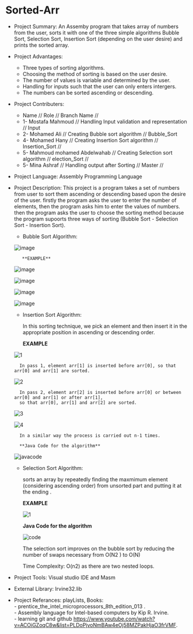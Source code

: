 # Sorted-Arr
- Project Summary:
An Assemby program that takes array of numbers from the user, sorts it with one of the three simple algorithms
Bubble Sort, Selection Sort, Insertion Sort (depending on the user desire) and prints the sorted array.

- Project Advantages:
	- Three types of sorting algorithms.
	- Choosing the method of sorting is based on the user desire.
	- The number of values is variable and determined by the user.
	- Handling for inputs such that the user can only enters intergers.
	- The numbers can be sorted ascending or descending.


- Project Contributers:	
	- Name	//					 	   Role //					           Branch Name //
	-	1- Mostafa Mahmoud //				Handling Input validation and representation //  	Input			
	-	2- Mohamed Ali //					Creating Bubble sort algorithm //				Bubble_Sort
	-	4- Mohamed Hany	//				Creating Insertion Sort algorithm //			Insertion_Sort //
	-	5- Mahmoud mohamed  Abdelwahab //				Creating Selection sort algorithm //			election_Sort //
	-	5- Mina Ashraf //					Handling  output after Sorting // 				Master //

	
- Project Language:		Assembly Programming Language 	



- Project Description:
This project is a program takes a set of numbers from user to sort them ascending or descending based upon 
the desire of the user. firstly the program asks the user to enter the number of elements, then the program
asks him to enter the values of numbers. then the program asks the user to choose the sorting method because 
the program supoorts three ways of sorting (Bubble Sort - Selection Sort - Insertion Sort).
	- Bubble Sort Algorithm: 
	
	![image](https://user-images.githubusercontent.com/76550923/103942137-95500580-5138-11eb-9338-bfe50df77a2e.png)
	
		 **EXAMPLE**
	![image](https://user-images.githubusercontent.com/76550923/103942433-0bed0300-5139-11eb-8a22-2ca20e19e3a6.png)
	
	![image](https://user-images.githubusercontent.com/76550923/103942498-27f0a480-5139-11eb-8b10-96c1310b3d56.png)
	
	![image](https://user-images.githubusercontent.com/76550923/103942592-50789e80-5139-11eb-99c6-74233562056c.png)
	
	![image](https://user-images.githubusercontent.com/76550923/103942619-59697000-5139-11eb-9e59-91ffe6db5a8f.png)


	- Insertion Sort Algorithm: 
	
		In this sorting technique, we pick an element and then insert it in the appropriate 
		position in ascending or descending order.

		 **EXAMPLE**
		
	![1](https://user-images.githubusercontent.com/48108210/104019934-1228c100-51c5-11eb-88bc-af0c4a9e2335.png)
		
		In pass 1, element arr[1] is inserted before arr[0], so that arr[0] and arr[1] are sorted.

	![2](https://user-images.githubusercontent.com/48108210/104020179-79467580-51c5-11eb-90e3-84c673ea73b3.png)
	
		In pass 2, element arr[2] is inserted before arr[0] or between arr[0] and arr[1] or after arr[1], 
		so that arr[0], arr[1] and arr[2] are sorted.

	![3](https://user-images.githubusercontent.com/48108210/104020414-dcd0a300-51c5-11eb-9e50-a1af15db08c1.png)
	
	![4](https://user-images.githubusercontent.com/48108210/104020591-202b1180-51c6-11eb-86fd-d410ed00bade.png)
	
		In a similar way the process is carried out n-1 times.

		**Java Code for the algorithm**
	![javacode](https://user-images.githubusercontent.com/48108210/104022566-22429f80-51c9-11eb-8917-b7d2a8647cbb.png)
	
	 - Selection Sort Algorithm: 
	 
	   sorts an array by repeatedly finding the maxmimum element (considering ascending order) 
	   from unsorted part and putting it at the ending .
	   
	   **EXAMPLE**
	   
	   ![1](https://user-images.githubusercontent.com/47304558/104108466-7fc01480-52cd-11eb-9a38-d81ca8e23187.jpg)
	   
	    **Java Code for the algorithm**
	    
	    
	    
          ![code](https://user-images.githubusercontent.com/47304558/104109350-9e2a0e00-52d5-11eb-9926-911f4d78ad42.jpg)

	   
	   
	   
	    
	    The selection sort improves on the bubble sort by reducing  the number of swaps necessary from O(N2 ) to O(N)
	    
	    Time Complexity: O(n2) as there are two nested loops.

            




- Project Tools:		Visual studio IDE and Masm 

- External Library:		Irvine32.lib

- Project Referances: playLists, 
		Books:  
		- prentice_the_intel_microprocessors_8th_edition_013 .                                 
		- Assembly language for Intel-based computers by Kip R. Irvine.                             
		- learning git and github https://www.youtube.com/watch?v=ACOiGZoqC8w&list=PLDoPjvoNmBAw4eOj58MZPakHjaO3frVMF.

